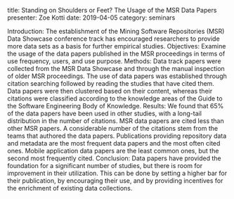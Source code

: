 title: Standing on Shoulders or Feet? The Usage of the MSR Data Papers
presenter: Zoe Kotti
date: 2019-04-05
category: seminars

Introduction: The establishment of the Mining Software Repositories (MSR) Data Showcase conference 
track has encouraged researchers to provide more data sets as a basis for further empirical studies.
Objectives: Examine the usage of the data papers published in the MSR proceedings in terms of use 
frequency, users, and use purpose.
Methods: Data track papers were collected from the MSR Data Showcase and through the manual inspection 
of older MSR proceedings. The use of data papers was established through citation searching followed 
by reading the studies that have cited them. Data papers were then clustered based on their content, 
whereas their citations were classified according to the knowledge areas of the Guide to the 
Software Engineering Body of Knowledge.
Results: We found that 65% of the data papers have been used in other studies, with a long-tail 
distribution in the number of citations. MSR data papers are cited less than other MSR papers. 
A considerable number of the citations stem from the teams that authored the data papers. 
Publications providing repository data and metadata are the most frequent data papers and the most 
often cited ones. Mobile application data papers are the least common ones, but the second most frequently cited.
Conclusion: Data papers have provided the foundation for a significant number of studies, 
but there is room for improvement in their utilization. This can be done by setting a higher bar for their publication, 
by encouraging their use, and by providing incentives for the enrichment of existing data collections.
